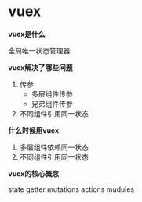 # vuex

**vuex是什么**

全局唯一状态管理器

**vuex解决了哪些问题**

1. 传参
   - 多层组件传参
   - 兄弟组件传参
2. 不同组件引用同一状态

**什么时候用vuex**

1. 多层组件依赖同一状态
2. 不同组件引用同一状态

**vuex的核心概念**

state getter mutations actions mudules

